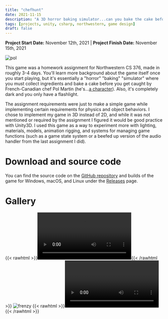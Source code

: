 ```yaml
---
title: "chefhunt"
date: 2021-11-15
description: "A 3D horror baking simulator...can you bake the cake before getting caught?"
tags: [projects, unity, csharp, northwestern, game design]
draft: false
---
```

**Project Start Date:** November 12th, 2021 | **Project Finish Date:** November 15th, 2021

![pol](/resources/chefhunt/pol.png)

This game was a homework assignment for Northwestern CS 376, made in roughly 3-4 days. You'll learn more background about the game itself once you start playing, but it's essentially a "horror" "baking" "simulator" where you must collect ingredients and bake a cake before you get caught by French-Canadian chef Pol Martin (he's...[a character](https://twitter.com/oakeymations/status/1319129464438140928)). Also, it's completely dark and you only have a flashlight.

The assignment requirements were just to make a simple game while implementing certain requirements for physics and object behaviors. I chose to implement my game in 3D instead of 2D, and while it was not mentioned or required by the assignment I figured it would be good practice with Unity3D. I used this game as a way to experiment more with lighting, materials, models, animation rigging, and systems for managing game functions (such as a game state system or a beefed up version of the audio handler from the last assignment I did).

# Download and source code

You can find the source code on the [GitHub repository](https://github.com/jackburkhardt/chefhunt) and builds of the game for Windows, macOS, and Linux under the [Releases](https://github.com/jackburkhardt/chefhunt/releases) page.

# Gallery

{{< rawhtml >}}<video controls src="/resources/roadkill/gameplay.webm"></video>{{< /rawhtml >}} ![frenzy](/resources/chefhunt/frenzy.png)
{{< rawhtml >}}<video controls src="/resources/roadkill/frenzy.webm"></video>{{< /rawhtml >}}